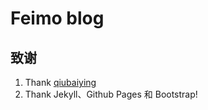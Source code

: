 # Feimo blog


## 致谢

1. Thank [qiubaiying](https://github.com/qiubaiying/qiubaiying.github.io)
2. Thank Jekyll、Github Pages 和 Bootstrap!



